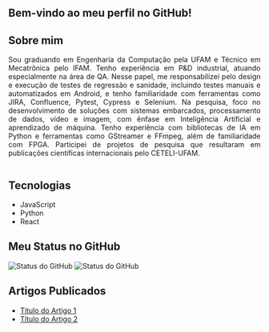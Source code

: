 <!DOCTYPE html>
<html>

<body>

<section id="perfil">
  <div style="display: flex; align-items: center;">
    <div style="text-align: justify;">
      <h1>Bem-vindo ao meu perfil no GitHub!</h1>
      <h2>Sobre mim</h2>
      <p>
        Sou graduando em Engenharia da Computação pela UFAM e Técnico em Mecatrônica pelo IFAM. Tenho experiência em P&D industrial, atuando especialmente na área de QA. Nesse papel, me responsabilizei pelo design e execução de testes de regressão e sanidade, incluindo testes manuais e automatizados em Android, e tenho familiaridade com ferramentas como JIRA, Confluence, Pytest, Cypress e Selenium. Na pesquisa, foco no desenvolvimento de soluções com sistemas embarcados, processamento de dados, vídeo e imagem, com ênfase em Inteligência Artificial e aprendizado de máquina. Tenho experiência com bibliotecas de IA em Python e ferramentas como GStreamer e FFmpeg, além de familiaridade com FPGA. Participei de projetos de pesquisa que resultaram em publicações científicas internacionais pelo CETELI-UFAM.
      </p>
    </div>
  </div>
</section>



  <!-- Seção de Tecnologias -->
  <section id="tecnologias">
    <h2>Tecnologias</h2>
    <ul>
      <li>JavaScript</li>
      <li>Python</li>
      <li>React</li>
      <!-- Adicione mais tecnologias conforme necessário -->
    </ul>
  </section>

  <!-- Seção do Status do GitHub -->
<section id="github-stats">
  <h2>Meu Status no GitHub</h2>
  <img src="https://github-readme-streak-stats.herokuapp.com/?user=adrielvasques&theme=vue-dark&hide_border=true" alt="Status do GitHub">
  <img src="https://github-readme-stats.vercel.app/api/top-langs/?username=adrielvasques&theme=vue-dark&show_icons=true&hide_border=true&layout=compact" alt="Status do GitHub">
</section>

  <!-- Seção de Artigos Publicados -->
  <section id="artigos">
    <h2>Artigos Publicados</h2>
    <ul>
      <li><a href="link_para_artigo_1">Título do Artigo 1</a></li>
      <li><a href="link_para_artigo_2">Título do Artigo 2</a></li>
      <!-- Adicione mais artigos conforme necessário -->
    </ul>
  </section>

</body>
</html>
